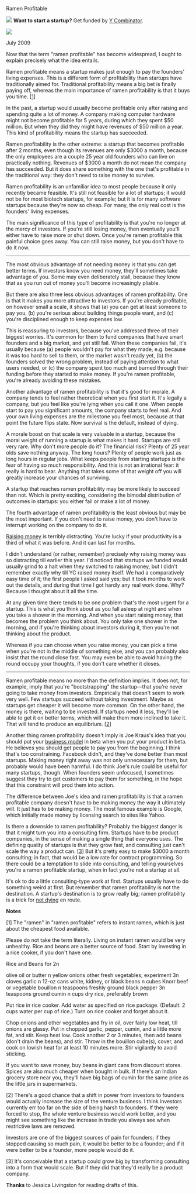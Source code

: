 Ramen Profitable


![](http://www.virtumundo.com/images/spacer.gif)
**Want to start a startup?** Get funded by
[Y Combinator](http://ycombinator.com/apply.html).

  
![](http://www.virtumundo.com/images/spacer.gif)


July 2009  
  
Now that the term "ramen profitable" has become widespread, I ought
to explain precisely what the idea entails.  
  
Ramen profitable means a startup makes just enough to pay the
founders' living expenses. This is a different form of profitability
than startups have traditionally aimed for. Traditional profitability
means a big bet is finally paying off, whereas the main importance
of ramen profitability is that it buys you time.
[[1](#f1n)]  
  
In the past, a startup would usually become profitable only
after raising and spending quite a lot of money. A company making
computer hardware might not become profitable for 5 years, during
which they spent $50 million. But when they did
they might have revenues of $50 million a year. This kind of
profitability means the startup has succeeded.  
  
Ramen profitability is the other extreme: a startup that becomes
profitable after 2 months, even though its revenues are only $3000
a month, because the only employees are a couple 25 year old founders
who can live on practically nothing. Revenues of $3000 a month do
not mean the company has succeeded.
But it does share something with the one
that's profitable in the traditional way: they don't need to raise
money to survive.  
  
Ramen profitability is an unfamiliar idea to most people because
it only recently became feasible. It's still not feasible for a
lot of startups; it would not be for most biotech startups, for
example; but it is for many software startups because they're now
so cheap. For many, the only real cost is the founders'
living expenses.  
  
The main significance of this type of profitability is that you're
no longer at the mercy of investors. If you're still losing money,
then eventually you'll either have to raise more
or shut down. Once you're
ramen profitable this painful choice goes away.
You can still raise money, but you don't have to do it now.  
  
* * *  
  
The most obvious advantage of not needing money is that
you can get better terms. If investors know you need money, they'll
sometimes take advantage of you. Some may even deliberately
stall, because they know that as you run out of money you'll become
increasingly pliable.  
  
But there are also three less obvious advantages of ramen profitability.
One is that it makes you more attractive to investors. If you're
already profitable, on however small a scale, it shows that (a) you
can get at least someone to pay you, (b) you're serious about
building things people want, and (c) you're disciplined enough to
keep expenses low.  
  
This is reassuring to investors, because you've addressed three of
their biggest worries. It's common for them to fund companies that
have smart founders and a big market, and yet still fail. When
these companies fail, it's usually because (a) people wouldn't pay
for what they made, e.g. because it was too hard to sell to them,
or the market wasn't ready yet, (b) the founders solved the wrong
problem, instead of paying attention to what users needed, or (c)
the company spent too much and burned through their funding before
they started to make money. If you're ramen profitable, you're
already avoiding these mistakes.  
  
Another advantage of ramen profitability is that it's good for
morale. A company
tends to feel rather theoretical when you first start it. It's
legally a company, but you feel like you're lying when you call it
one. When people start to pay you significant amounts, the company
starts to feel real. And your own living expenses are the milestone
you feel most, because at that point the future flips state. Now
survival is the default, instead of dying.  
  
A morale boost on that scale is very valuable in a startup, because
the moral weight of running a startup is what makes it hard. Startups
are still very rare. Why don't more people do it? The financial
risk? Plenty of 25 year olds save nothing anyway. The long hours?
Plenty of people work just as long hours in regular jobs. What keeps
people from starting startups is the fear of having so much
responsibility. And this is not an irrational fear: it really is
hard to bear. Anything that takes some of that weight off you will 
greatly increase your chances of surviving.  
  
A startup that reaches ramen profitability may be more likely
to succeed than not. Which is pretty exciting, considering the
bimodal distribution of outcomes in startups: you either fail or
make a lot of money.  
  
The fourth advantage of ramen profitability is the least obvious
but may be the most important. If you don't need to raise money,
you don't have to interrupt working on the company to do it.  
  
[Raising money](fundraising.html) is terribly distracting. 
You're lucky if your
productivity is a third of what it was before. And it can last for
months.  
  
I didn't understand (or rather, remember) precisely why raising
money was so distracting till earlier this year. I'd noticed that
startups we funded would usually grind to a halt when they switched
to raising money, but I didn't remember exactly why till YC raised
money itself. We had a comparatively easy time of it; the first
people I asked said yes; but it took months to work out the
details, and during that time I got hardly any real work done. Why?
Because I thought about it all the time.  
  
At any given time there tends to be one problem that's the most
urgent for a startup. This is what you think about as you fall
asleep at night and when you take a shower in the morning. And
when you start raising money, that becomes the problem you think
about. You only take one shower in the morning, and if you're
thinking about investors during it, then you're not thinking about
the product.  
  
Whereas if you can choose when you raise money, you can pick a time
when you're not in the middle of something else, and you can probably
also insist that the round close fast. You may even be able to
avoid having the round occupy your thoughts, if you don't care
whether it closes.  
  
* * *  
  
Ramen profitable means no more than the definition implies. It
does not, for example, imply that you're "bootstrapping" the
startup—that you're never going to take money from investors.
Empirically that doesn't seem to work very well. Few startups
succeed without taking investment. Maybe as startups get cheaper
it will become more common. On the other hand, the money is there,
waiting to be invested. If startups need it less, they'll be able
to get it on better terms, which will make them more inclined to
take it. That will tend to produce an equilibrium.
[[2](#f2n)]  
  
Another thing ramen profitability doesn't imply is Joe Kraus's idea
that you should put your 
[business model](http://www.brendonwilson.com/blog/2006/04/30/joe-kraus-confessions-of-a-startup-addict/) in beta when you put your
product in beta. He believes you should get
people to pay you from the beginning. I think that's too constraining.
Facebook didn't, and they've done better than most startups. Making
money right away was not only unnecessary for them, but probably
would have been harmful. I do think Joe's rule could be useful for
many startups, though. When founders seem unfocused, I sometimes
suggest they try to get customers to pay them for something, in the
hope that this constraint will prod them into action.  
  
The difference between Joe's idea and ramen profitability is that
a ramen profitable company doesn't have to be making money the way
it ultimately will. It just has to be making money. The most
famous example is Google, which initially made money by licensing
search to sites like Yahoo.  
  
Is there a downside to ramen profitability? Probably the biggest
danger is that it might turn you into a consulting firm. Startups
have to be product companies, in the sense of making a single thing
that everyone uses. The defining quality of startups is that they
grow fast, and consulting just can't scale the way a product can.
[[3](#f3n)]
But it's pretty easy to make $3000 a month consulting; in
fact, that would be a low rate for contract programming. So there
could be a temptation to slide into consulting, and telling
yourselves you're a ramen profitable startup, when in fact
you're not a startup at all.  
  
It's ok to do a little consulting-type work at first. Startups
usually have to do something weird at first. But remember
that ramen profitability is not the destination. A startup's
destination is to grow really big; ramen profitability is a trick
for [not dying](die.html) en route.  
  
  
  
  
  
**Notes**  
  
[1]
The "ramen" in "ramen profitable" refers to instant ramen,
which is just about the cheapest food available.  
  
Please do not take the term literally. Living on instant ramen
would be very unhealthy. Rice and beans are a better source of
food. Start by investing in a rice cooker, if you don't have one.  
  
Rice and Beans for 2n

 olive oil or butter
 n yellow onions
 other fresh vegetables; experiment
 3n cloves garlic
 n 12-oz cans white, kidney, or black beans
 n cubes Knorr beef or vegetable bouillon
 n teaspoons freshly ground black pepper
 3n teaspoons ground cumin
 n cups dry rice, preferably brown

Put rice in rice cooker. Add water as specified on rice package.
(Default: 2 cups water per cup of rice.) Turn on rice cooker and
forget about it.  
  
Chop onions and other vegetables and fry in oil, over fairly low
heat, till onions are glassy. Put in chopped garlic, pepper, cumin,
and a little more fat, and stir. Keep heat low. Cook another 2 or
3 minutes, then add beans (don't drain the beans), and stir. Throw
in the bouillon cube(s), cover, and cook on lowish heat for at least
10 minutes more. Stir vigilantly to avoid sticking.  
  
If you want to save money, buy beans in giant cans from discount
stores. Spices are also much cheaper when bought in bulk.
If there's an Indian grocery store near you, they'll have big 
bags of cumin for the same price as the little jars in supermarkets.  
  
[2]
There's a good chance that a shift in power from investors
to founders would actually increase the size of the venture business.
I think investors currently err too far on the side of being harsh
to founders. If they were forced to stop, the whole venture business
would work better, and you might see something like the increase
in trade you always see when restrictive laws are removed.  
  
Investors
are one of the biggest sources of pain for founders; if they stopped
causing so much pain, it would be better to be a founder; and if
it were better to be a founder, more people would do it.  
  
[3]
It's conceivable that a startup could grow big by transforming
consulting into a form that would scale. But if they did that
they'd really be a product company.  
  
**Thanks** to Jessica Livingston for reading drafts of this.  
  


